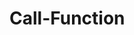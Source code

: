 # Call-Function
<html>
  <head>
    <script>

    </script>
  </head>
  <body>
  hhhhhh
    <input type="button" text="Click"/>
  </body>
</html>
test
